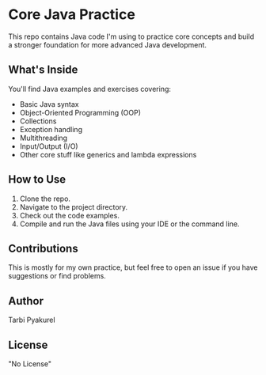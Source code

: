 # Core Java Practice

This repo contains Java code I'm using to practice core concepts and build a stronger foundation for more advanced Java development.

## What's Inside

You'll find Java examples and exercises covering:

* Basic Java syntax
* Object-Oriented Programming (OOP)
* Collections
* Exception handling
* Multithreading
* Input/Output (I/O)
* Other core stuff like generics and lambda expressions

## How to Use

1.  Clone the repo.
2.  Navigate to the project directory.
3.  Check out the code examples.
4.  Compile and run the Java files using your IDE or the command line.

## Contributions

This is mostly for my own practice, but feel free to open an issue if you have suggestions or find problems.

## Author

Tarbi Pyakurel

## License

"No License"
